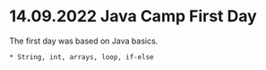 # 14.09.2022 Java Camp First Day

The first day was based on Java basics. <br>

    * String, int, arrays, loop, if-else